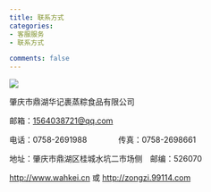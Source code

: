 ```yaml
---
title: 联系方式
categories:
- 客服服务
- 联系方式

comments: false
---
```


<img src="/blog/public/css/images/r.jpg">


肇庆市鼎湖华记裹蒸粽食品有限公司

邮箱：1564038721@qq.com

电话：0758-2691988　　　　传真：0758-2698661

地址：肇庆市鼎湖区桂城水坑二市场侧　邮编：526070

http://www.wahkei.cn 或 http://zongzi.99114.com


